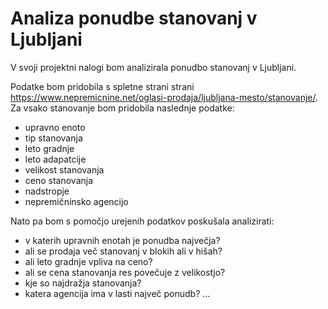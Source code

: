 # Analiza ponudbe stanovanj v Ljubljani

V svoji projektni nalogi bom analizirala ponudbo stanovanj v Ljubljani.

Podatke bom pridobila s spletne strani strani https://www.nepremicnine.net/oglasi-prodaja/ljubljana-mesto/stanovanje/. 
Za vsako stanovanje bom pridobila naslednje podatke:
- upravno enoto
- tip stanovanja
- leto gradnje
- leto adapatcije
- velikost stanovanja
- ceno stanovanja
- nadstropje
- nepremičninsko agencijo

Nato pa bom s pomočjo urejenih podatkov poskušala analizirati:
- v katerih upravnih enotah je ponudba največja?
- ali se prodaja več stanovanj v blokih ali v hišah?
- ali leto gradnje vpliva na ceno?
- ali se cena stanovanja res povečuje z velikostjo?
- kje so najdražja stanovanja?
- katera agencija ima v lasti največ ponudb?
...



